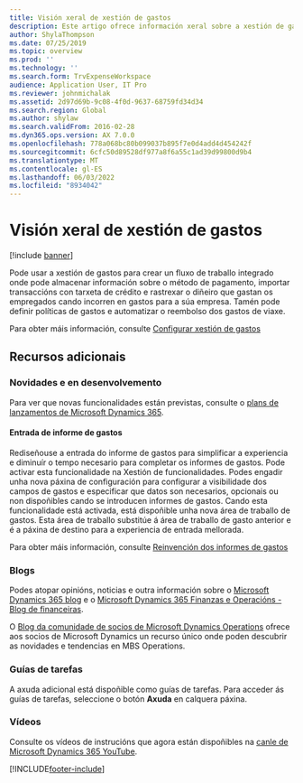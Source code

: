 ```yaml
---
title: Visión xeral de xestión de gastos
description: Este artigo ofrece información xeral sobre a xestión de gastos e ligazóns a recursos adicionais. Pode usar a xestión de gastos para crear un fluxo de traballo integrado onde pode almacenar información sobre o método de pagamento, importar transaccións con tarxeta de crédito e rastrexar o diñeiro que gastan os empregados cando incorren en gastos para a súa empresa.
author: ShylaThompson
ms.date: 07/25/2019
ms.topic: overview
ms.prod: ''
ms.technology: ''
ms.search.form: TrvExpenseWorkspace
audience: Application User, IT Pro
ms.reviewer: johnmichalak
ms.assetid: 2d97d69b-9c08-4f0d-9637-68759fd34d34
ms.search.region: Global
ms.author: shylaw
ms.search.validFrom: 2016-02-28
ms.dyn365.ops.version: AX 7.0.0
ms.openlocfilehash: 778a068bc80b099037b895f7e0d4add4d454242f
ms.sourcegitcommit: 6cfc50d89528df977a8f6a55c1ad39d99800d9b4
ms.translationtype: MT
ms.contentlocale: gl-ES
ms.lasthandoff: 06/03/2022
ms.locfileid: "8934042"
---
```

# <a name="expense-management-overview"></a>Visión xeral de xestión de gastos

[!include [banner](../includes/banner.md)]

Pode usar a xestión de gastos para crear un fluxo de traballo integrado onde pode almacenar información sobre o método de pagamento, importar transaccións con tarxeta de crédito e rastrexar o diñeiro que gastan os empregados cando incorren en gastos para a súa empresa. Tamén pode definir políticas de gastos e automatizar o reembolso dos gastos de viaxe.

Para obter máis información, consulte [Configurar xestión de gastos](plan-expense-management.md)

## <a name="additional-resources"></a>Recursos adicionais

### <a name="whats-new-and-in-development"></a>Novidades e en desenvolvemento

Para ver que novas funcionalidades están previstas, consulte o [plans de lanzamentos de Microsoft Dynamics 365](/dynamics365/release-plans/).

#### <a name="expense-report-entry"></a>Entrada de informe de gastos

Rediseñouse a entrada do informe de gastos para simplificar a experiencia e diminuír o tempo necesario para completar os informes de gastos. Pode activar esta funcionalidade na Xestión de funcionalidades. Podes engadir unha nova páxina de configuración para configurar a visibilidade dos campos de gastos e especificar que datos son necesarios, opcionais ou non dispoñibles cando se introducen informes de gastos. Cando esta funcionalidade está activada, está dispoñible unha nova área de traballo de gastos. Esta área de traballo substitúe á área de traballo de gasto anterior e é a páxina de destino para a experiencia de entrada mellorada.

Para obter máis información, consulte [Reinvención dos informes de gastos](ExpenseWorkspaceNew.md)

### <a name="blogs"></a>Blogs

Podes atopar opinións, noticias e outra información sobre o [Microsoft Dynamics 365 blog](https://community.dynamics.com/b/msftdynamicsblog?c=Enterprise) e o [Microsoft Dynamics 365 Finanzas e Operacións - Blog de financeiras](https://community.dynamics.com/365/financeandoperations/b/financials).

O [Blog da comunidade de socios de Microsoft Dynamics Operations](https://community.dynamics.com/partner/b/operationspartnercommunityblog) ofrece aos socios de Microsoft Dynamics un recurso único onde poden descubrir as novidades e tendencias en MBS Operations.

### <a name="task-guides"></a>Guías de tarefas

A axuda adicional está dispoñible como guías de tarefas. Para acceder ás guías de tarefas, seleccione o botón **Axuda** en calquera páxina.

### <a name="videos"></a>Vídeos

Consulte os vídeos de instrucións que agora están dispoñibles na [canle de Microsoft Dynamics 365 YouTube](https://www.youtube.com/channel/UCJGCg4rB3QSs8y_1FquelBQ).


[!INCLUDE[footer-include](../includes/footer-banner.md)]